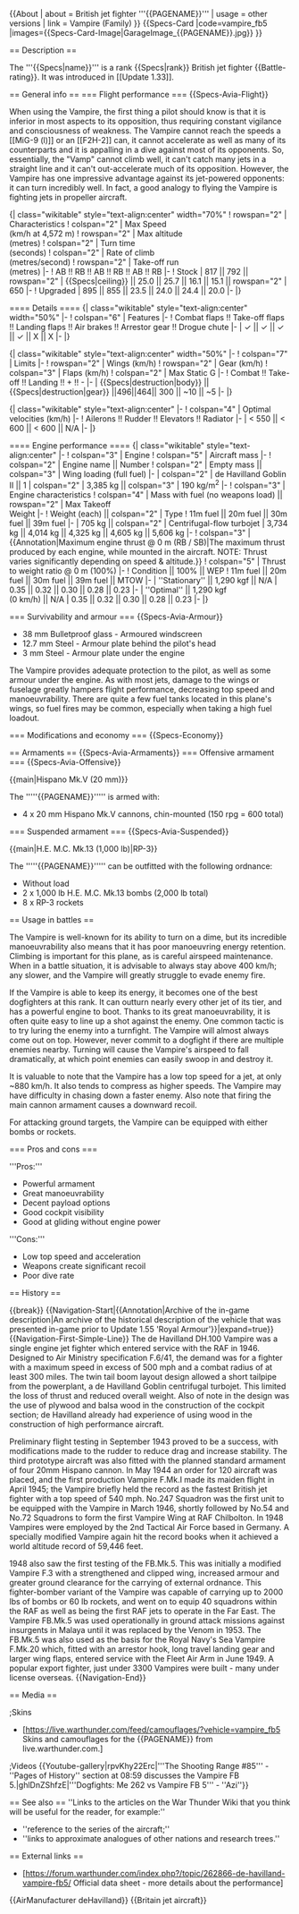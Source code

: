 {{About
| about = British jet fighter '''{{PAGENAME}}'''
| usage = other versions
| link = Vampire (Family)
}}
{{Specs-Card
|code=vampire_fb5
|images={{Specs-Card-Image|GarageImage_{{PAGENAME}}.jpg}}
}}

== Description ==
<!-- ''In the description, the first part should be about the history of and the creation and combat usage of the aircraft, as well as its key features. In the second part, tell the reader about the aircraft in the game. Insert a screenshot of the vehicle, so that if the novice player does not remember the vehicle by name, he will immediately understand what kind of vehicle the article is talking about.'' -->
The '''{{Specs|name}}''' is a rank {{Specs|rank}} British jet fighter {{Battle-rating}}. It was introduced in [[Update 1.33]].

== General info ==
=== Flight performance ===
{{Specs-Avia-Flight}}
<!-- ''Describe how the aircraft behaves in the air. Speed, manoeuvrability, acceleration and allowable loads - these are the most important characteristics of the vehicle.'' -->
When using the Vampire, the first thing a pilot should know is that it is inferior in most aspects to its opposition, thus requiring constant vigilance and consciousness of weakness. The Vampire cannot reach the speeds a [[MiG-9 (l)]] or an [[F2H-2]] can, it cannot accelerate as well as many of its counterparts and it is appalling in a dive against most of its opponents. So, essentially, the "Vamp" cannot climb well, it can't catch many jets in a straight line and it can't out-accelerate much of its opposition. However, the Vampire has one impressive advantage against its jet-powered opponents: it can turn incredibly well. In fact, a good analogy to flying the Vampire is fighting jets in propeller aircraft.

{| class="wikitable" style="text-align:center" width="70%"
! rowspan="2" | Characteristics
! colspan="2" | Max Speed<br>(km/h at 4,572 m)
! rowspan="2" | Max altitude<br>(metres)
! colspan="2" | Turn time<br>(seconds)
! colspan="2" | Rate of climb<br>(metres/second)
! rowspan="2" | Take-off run<br>(metres)
|-
! AB !! RB !! AB !! RB !! AB !! RB
|-
! Stock
| 817 || 792 || rowspan="2" | {{Specs|ceiling}} || 25.0 || 25.7 || 16.1 || 15.1 || rowspan="2" | 650
|-
! Upgraded
| 895 || 855 || 23.5 || 24.0 || 24.4 || 20.0
|-
|}

==== Details ====
{| class="wikitable" style="text-align:center" width="50%"
|-
! colspan="6" | Features
|-
! Combat flaps !! Take-off flaps !! Landing flaps !! Air brakes !! Arrestor gear !! Drogue chute
|-
| ✓ || ✓ || ✓ || ✓ || X || X     <!-- ✓ -->
|-
|}

{| class="wikitable" style="text-align:center" width="50%"
|-
! colspan="7" | Limits
|-
! rowspan="2" | Wings (km/h)
! rowspan="2" | Gear (km/h)
! colspan="3" | Flaps (km/h)
! colspan="2" | Max Static G
|-
! Combat !! Take-off !! Landing !! + !! -
|-
| {{Specs|destruction|body}} || {{Specs|destruction|gear}} ||496||464|| 300 || ~10 || ~5
|-
|}

{| class="wikitable" style="text-align:center"
|-
! colspan="4" | Optimal velocities (km/h)
|-
! Ailerons !! Rudder !! Elevators !! Radiator
|-
| < 550 || < 600 || < 600 || N/A
|-
|}

==== Engine performance ====
{| class="wikitable" style="text-align:center"
|-
! colspan="3" | Engine
! colspan="5" | Aircraft mass
|-
! colspan="2" | Engine name || Number
! colspan="2" | Empty mass || colspan="3" | Wing loading (full fuel)
|-
| colspan="2" | de Havilland Goblin II || 1
| colspan="2" | 3,385 kg || colspan="3" | 190 kg/m<sup>2</sup>
|-
! colspan="3" | Engine characteristics
! colspan="4" | Mass with fuel (no weapons load) || rowspan="2" | Max Takeoff<br />Weight
|-
! Weight (each) || colspan="2" | Type
! 11m fuel || 20m fuel || 30m fuel || 39m fuel
|-
| 705 kg || colspan="2" | Centrifugal-flow turbojet
| 3,734 kg || 4,014 kg || 4,325 kg || 4,605 kg || 5,606 kg
|-
! colspan="3" | {{Annotation|Maximum engine thrust @ 0 m (RB / SB)|The maximum thrust produced by each engine, while mounted in the aircraft. NOTE: Thrust varies significantly depending on speed & altitude.}}
! colspan="5" | Thrust to weight ratio @ 0 m (100%)
|-
! Condition || 100% || WEP
! 11m fuel || 20m fuel || 30m fuel || 39m fuel || MTOW
|-
| ''Stationary'' || 1,290 kgf || N/A
| 0.35 || 0.32 || 0.30 || 0.28 || 0.23
|-
| ''Optimal'' || 1,290 kgf<br />(0 km/h) || N/A
| 0.35 || 0.32 || 0.30 || 0.28 || 0.23
|-
|}

=== Survivability and armour ===
{{Specs-Avia-Armour}}
<!-- ''Examine the survivability of the aircraft. Note how vulnerable the structure is and how secure the pilot is, whether the fuel tanks are armoured, etc. Describe the armour, if there is any, and also mention the vulnerability of other critical aircraft systems.'' -->

* 38 mm Bulletproof glass - Armoured windscreen
* 12.7 mm Steel  - Armour plate behind the pilot's head
* 3 mm Steel - Armour plate under the engine

The Vampire provides adequate protection to the pilot, as well as some armour under the engine. As with most jets, damage to the wings or fuselage greatly hampers flight performance, decreasing top speed and manoeuvrability. There are quite a few fuel tanks located in this plane's wings, so fuel fires may be common, especially when taking a high fuel loadout.

=== Modifications and economy ===
{{Specs-Economy}}

== Armaments ==
{{Specs-Avia-Armaments}}
=== Offensive armament ===
{{Specs-Avia-Offensive}}
<!-- ''Describe the offensive armament of the aircraft, if any. Describe how effective the cannons and machine guns are in a battle, and also what belts or drums are better to use. If there is no offensive weaponry, delete this subsection.'' -->
{{main|Hispano Mk.V (20 mm)}}

The '''''{{PAGENAME}}''''' is armed with:

* 4 x 20 mm Hispano Mk.V cannons, chin-mounted (150 rpg = 600 total)

=== Suspended armament ===
{{Specs-Avia-Suspended}}
<!-- ''Describe the aircraft's suspended armament: additional cannons under the wings, bombs, rockets and torpedoes. This section is especially important for bombers and attackers. If there is no suspended weaponry remove this subsection.'' -->
{{main|H.E. M.C. Mk.13 (1,000 lb)|RP-3}}

The '''''{{PAGENAME}}''''' can be outfitted with the following ordnance:

* Without load
* 2 x 1,000 lb H.E. M.C. Mk.13 bombs (2,000 lb total)
* 8 x RP-3 rockets

== Usage in battles ==
<!-- ''Describe the tactics of playing in the aircraft, the features of using aircraft in a team and advice on tactics. Refrain from creating a "guide" - do not impose a single point of view, but instead, give the reader food for thought. Examine the most dangerous enemies and give recommendations on fighting them. If necessary, note the specifics of the game in different modes (AB, RB, SB).'' -->
The Vampire is well-known for its ability to turn on a dime, but its incredible manoeuvrability also means that it has poor manoeuvring energy retention. Climbing is important for this plane, as is careful airspeed maintenance. When in a battle situation, it is advisable to always stay above 400 km/h; any slower, and the Vampire will greatly struggle to evade enemy fire.

If the Vampire is able to keep its energy, it becomes one of the best dogfighters at this rank. It can outturn nearly every other jet of its tier, and has a powerful engine to boot. Thanks to its great manoeuvrability, it is often quite easy to line up a shot against the enemy. One common tactic is to try luring the enemy into a turnfight. The Vampire will almost always come out on top. However, never commit to a dogfight if there are multiple enemies nearby. Turning will cause the Vampire's airspeed to fall dramatically, at which point enemies can easily swoop in and destroy it.

It is valuable to note that the Vampire has a low top speed for a jet, at only ~880 km/h. It also tends to compress as higher speeds. The Vampire may have difficulty in chasing down a faster enemy. Also note that firing the main cannon armament causes a downward recoil.

For attacking ground targets, the Vampire can be equipped with either bombs or rockets.

=== Pros and cons ===
<!-- ''Summarise and briefly evaluate the vehicle in terms of its characteristics and combat effectiveness. Mark its pros and cons in the bulleted list. Try not to use more than 6 points for each of the characteristics. Avoid using categorical definitions such as "bad", "good" and the like - use substitutions with softer forms such as "inadequate" and "effective".'' -->

'''Pros:'''

* Powerful armament
* Great manoeuvrability
* Decent payload options
* Good cockpit visibility
* Good at gliding without engine power

'''Cons:'''

* Low top speed and acceleration
* Weapons create significant recoil
* Poor dive rate

== History ==
<!--''Describe the history of the creation and combat usage of the aircraft in more detail than in the introduction. If the historical reference turns out to be too long, take it to a separate article, taking a link to the article about the vehicle and adding a block "/History" (example: <nowiki>https://wiki.warthunder.com/(Vehicle-name)/History</nowiki>) and add a link to it here using the <code>main</code> template. Be sure to reference text and sources by using <code><nowiki><ref></ref></nowiki></code>, as well as adding them at the end of the article with <code><nowiki><references /></nowiki></code>. This section may also include the vehicle's dev blog entry (if applicable) and the in-game encyclopedia description (under <code><nowiki>=== In-game description ===</nowiki></code>, also if applicable).''-->

{{break}}
{{Navigation-Start|{{Annotation|Archive of the in-game description|An archive of the historical description of the vehicle that was presented in-game prior to Update 1.55 'Royal Armour'}}|expand=true}}
{{Navigation-First-Simple-Line}}
The de Havilland DH.100 Vampire was a single engine jet fighter which entered service with the RAF in 1946. Designed to Air Ministry specification F.6/41, the demand was for a fighter with a maximum speed in excess of 500 mph and a combat radius of at least 300 miles. The twin tail boom layout design allowed a short tailpipe from the powerplant, a de Havilland Goblin centrifugal turbojet. This limited the loss of thrust and reduced overall weight. Also of note in the design was the use of plywood and balsa wood in the construction of the cockpit section; de Havilland already had experience of using wood in the construction of high performance aircraft.

Preliminary flight testing in September 1943 proved to be a success, with modifications made to the rudder to reduce drag and increase stability. The third prototype aircraft was also fitted with the planned standard armament of four 20mm Hispano cannon. In May 1944 an order for 120 aircraft was placed, and the first production Vampire F.Mk.I made its maiden flight in April 1945; the Vampire briefly held the record as the fastest British jet fighter with a top speed of 540 mph. No.247 Squadron was the first unit to be equipped with the Vampire in March 1946, shortly followed by No.54 and No.72 Squadrons to form the first Vampire Wing at RAF Chilbolton. In 1948 Vampires were employed by the 2nd Tactical Air Force based in Germany. A specially modified Vampire again hit the record books when it achieved a world altitude record of 59,446 feet.

1948 also saw the first testing of the FB.Mk.5. This was initially a modified Vampire F.3 with a strengthened and clipped wing, increased armour and greater ground clearance for the carrying of external ordnance. This fighter-bomber variant of the Vampire was capable of carrying up to 2000 lbs of bombs or 60 lb rockets, and went on to equip 40 squadrons within the RAF as well as being the first RAF jets to operate in the Far East. The Vampire FB.Mk.5 was used operationally in ground attack missions against insurgents in Malaya until it was replaced by the Venom in 1953. The FB.Mk.5 was also used as the basis for the Royal Navy's Sea Vampire F.Mk.20 which, fitted with an arrestor hook, long travel landing gear and larger wing flaps, entered service with the Fleet Air Arm in June 1949. A popular export fighter, just under 3300 Vampires were built - many under license overseas.
{{Navigation-End}}

== Media ==
<!-- ''Excellent additions to the article would be video guides, screenshots from the game, and photos.'' -->

;Skins

* [https://live.warthunder.com/feed/camouflages/?vehicle=vampire_fb5 Skins and camouflages for the {{PAGENAME}} from live.warthunder.com.]

;Videos
{{Youtube-gallery|rpvKhy22Erc|'''The Shooting Range #85''' - ''Pages of History'' section at 08:59 discusses the Vampire FB 5.|ghlDnZShfzE|'''Dogfights: Me 262 vs Vampire FB 5''' - ''Azi''}}

== See also ==
''Links to the articles on the War Thunder Wiki that you think will be useful for the reader, for example:''

* ''reference to the series of the aircraft;''
* ''links to approximate analogues of other nations and research trees.''

== External links ==
<!--''Paste links to sources and external resources, such as:''
* ''topic on the official game forum;''
* ''other literature.''-->

* [https://forum.warthunder.com/index.php?/topic/262866-de-havilland-vampire-fb5/ Official data sheet - more details about the performance]

{{AirManufacturer deHavilland}}
{{Britain jet aircraft}}